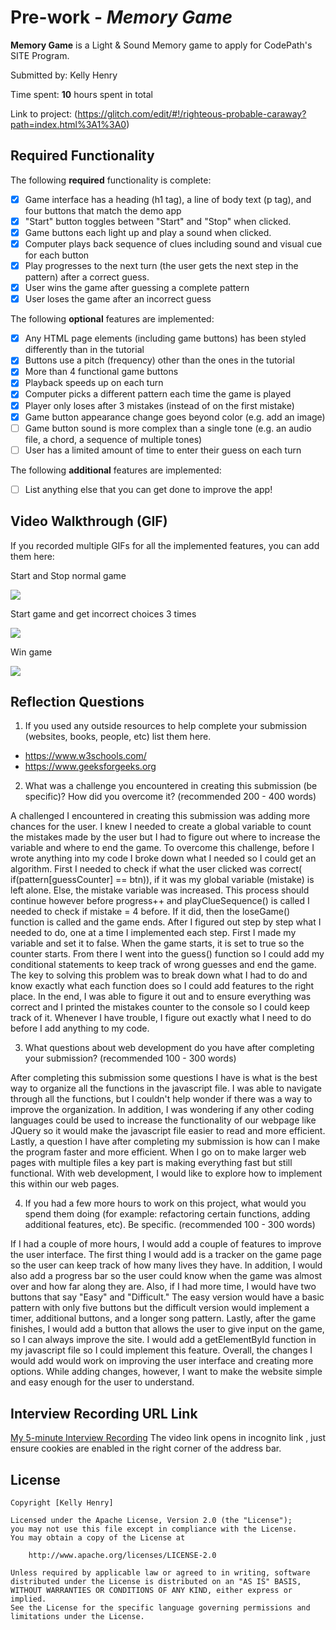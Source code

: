 # Pre-work - *Memory Game*

**Memory Game** is a Light & Sound Memory game to apply for CodePath's SITE Program. 

Submitted by: Kelly Henry

Time spent: **10** hours spent in total

Link to project: (https://glitch.com/edit/#!/righteous-probable-caraway?path=index.html%3A1%3A0)

## Required Functionality

The following **required** functionality is complete:

* [x] Game interface has a heading (h1 tag), a line of body text (p tag), and four buttons that match the demo app
* [x] "Start" button toggles between "Start" and "Stop" when clicked. 
* [x] Game buttons each light up and play a sound when clicked. 
* [x] Computer plays back sequence of clues including sound and visual cue for each button
* [x] Play progresses to the next turn (the user gets the next step in the pattern) after a correct guess. 
* [x] User wins the game after guessing a complete pattern
* [x] User loses the game after an incorrect guess

The following **optional** features are implemented:

* [x] Any HTML page elements (including game buttons) has been styled differently than in the tutorial
* [x] Buttons use a pitch (frequency) other than the ones in the tutorial
* [x] More than 4 functional game buttons
* [x] Playback speeds up on each turn
* [x] Computer picks a different pattern each time the game is played
* [x] Player only loses after 3 mistakes (instead of on the first mistake)
* [x] Game button appearance change goes beyond color (e.g. add an image)
* [ ] Game button sound is more complex than a single tone (e.g. an audio file, a chord, a sequence of multiple tones)
* [ ] User has a limited amount of time to enter their guess on each turn

The following **additional** features are implemented:

- [ ] List anything else that you can get done to improve the app!

## Video Walkthrough (GIF)

If you recorded multiple GIFs for all the implemented features, you can add them here:

Start and Stop normal game

![](https://i.imgur.com/9xxwb0G.gif)

Start game and get incorrect choices 3 times

![](https://i.imgur.com/So0G1Lw.gif)

Win game 

![](https://i.imgur.com/KRNmguK.gif)



## Reflection Questions
1. If you used any outside resources to help complete your submission (websites, books, people, etc) list them here. 
- https://www.w3schools.com/
- https://www.geeksforgeeks.org

2. What was a challenge you encountered in creating this submission (be specific)? How did you overcome it? (recommended 200 - 400 words) 

A challenged I encountered in creating this submission was adding more chances for the user. I knew I needed to create a global variable to count the mistakes made by the user but I had to figure out where to increase the variable and where to end the game. To overcome this challenge, before I wrote anything into my code I broke down what I needed so I could get an algorithm. First I needed to check if what the user clicked was correct( if(pattern[guessCounter] == btn)), if it was my global variable (mistake) is left alone. Else, the mistake variable was increased. This process should continue however before progress++ and playClueSequence() is called I needed to check if mistake = 4 before. If it did, then the loseGame() function is called and the game ends. After I figured out step by step what I needed to do, one at a time I implemented each step. First I made my variable and set it to false. When the game starts, it is set to true so the counter starts. From there I went into the guess() function so I could add my conditional statements to keep track of wrong guesses and end the game. The key to solving this problem was to break down what I had to do and know exactly what each function does so I could add features to the right place. In the end, I was able to figure it out and to ensure everything was correct and I printed the mistakes counter to the console so I could keep track of it. Whenever I have trouble, I figure out exactly what I need to do before I add anything to my code. 

3. What questions about web development do you have after completing your submission? (recommended 100 - 300 words) 
 
After completing this submission some questions I have is what is the best way to organize all the functions in the javascript file. I was able to navigate through all the functions, but I couldn't help wonder if there was a way to improve the organization. In addition, I was wondering if any other coding languages could be used to increase the functionality of our webpage like JQuery so it would make the javascript file easier to read and more efficient. Lastly, a question I have after completing my submission is how can I make the program faster and more efficient. When I go on to make larger web pages with multiple files a key part is making everything fast but still functional. With web development, I would like to explore how to implement this within our web pages. 
 
4. If you had a few more hours to work on this project, what would you spend them doing (for example: refactoring certain functions, adding additional features, etc). Be specific. (recommended 100 - 300 words) 

If I had a couple of more hours, I would add a couple of features to improve the user interface. The first thing I would add is a tracker on the game page so the user can keep track of how many lives they have. In addition, I would also add a progress bar so the user could know when the game was almost over and how far along they are. Also, if I had more time, I would have two buttons that say "Easy" and "Difficult." The easy version would have a basic pattern with only five buttons but the difficult version would implement a timer, additional buttons, and a longer song pattern. Lastly, after the game finishes, I would add a button that allows the user to give input on the game, so I can always improve the site. I would add a getElementById function in my javascript file so I could implement this feature. Overall, the changes I would add would work on improving the user interface and creating more options. While adding changes, however, I want to make the website simple and easy enough for the user to understand. 


## Interview Recording URL Link

[My 5-minute Interview Recording](https://drive.google.com/file/d/1MJJ-AOTI-rSUrV5Sl7WOVNwKM1BZmB4_/view?usp=sharing)
The video link opens in incognito link , just ensure cookies are enabled in the right corner of the address bar. 

## License

    Copyright [Kelly Henry]

    Licensed under the Apache License, Version 2.0 (the "License");
    you may not use this file except in compliance with the License.
    You may obtain a copy of the License at

        http://www.apache.org/licenses/LICENSE-2.0

    Unless required by applicable law or agreed to in writing, software
    distributed under the License is distributed on an "AS IS" BASIS,
    WITHOUT WARRANTIES OR CONDITIONS OF ANY KIND, either express or implied.
    See the License for the specific language governing permissions and
    limitations under the License.

